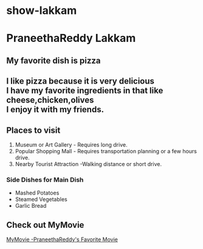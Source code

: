 # show-lakkam
# PraneethaReddy Lakkam
## My favorite dish is pizza
I like **pizza** because it is very **delicious**<br>
I have my favorite ingredients in that like cheese,**chicken**,olives<br>
I enjoy it with my **friends**.
---
## Places to visit
1. Museum or Art Gallery - Requires long drive.
3. Popular Shopping Mall - Requires transportation planning or a few hours drive.
4. Nearby Tourist Attraction -Walking distance or short drive.

### Side Dishes for Main Dish
- Mashed Potatoes  
- Steamed Vegetables  
- Garlic Bread

## Check out MyMovie
[MyMovie -PraneethaReddy's Favorite Movie](MyMovie)
